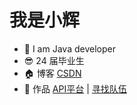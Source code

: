 # 我是小辉

* 💐 I am Java developer
* 😎 24 届毕业生
* 🏠 博客 [CSDN](https://qiuqiu.blog.csdn.net/)
* 🐂 作品 [API平台](https://github.com/qiuquanhui/api-backend) | [寻找队伍](https://github.com/qiuquanhui/myTeam-backend)


<!--
**qiuquanhui/qiuquanhui** is a ✨ _special_ ✨ repository because its `README.md` (this file) appears on your GitHub profile.

Here are some ideas to get you started:

- 🔭 I’m currently working on ...
- 🌱 I’m currently learning ...
- 👯 I’m looking to collaborate on ...
- 🤔 I’m looking for help with ...
- 💬 Ask me about ...
- 📫 How to reach me: ...
- 😄 Pronouns: ...
- ⚡ Fun fact: ...
-->
